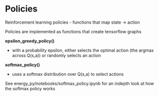 #  Policies
Reinforcement learning policies - functions that map state -> action

Policies are implemented as functions that create tensorflow graphs

**epsilon_greedy_policy()**
- with a probability epsilon, either selects the optimal action (the argmax across Q(s,a)) or randomly selects an action 

**softmax_policy()**
- uses a softmax distribution over Q(s,a) to select actions

See energy_py/notebooks/softmax_policy.ipynb for an indepth look at how the softmax policy works
